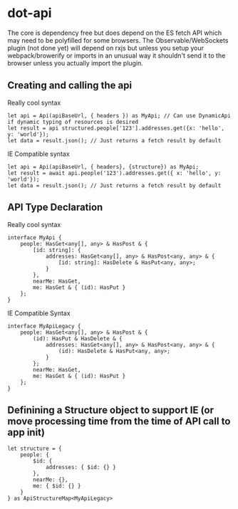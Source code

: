 # dot-api

The core is dependency free but does depend on the ES fetch API which may need to be polyfilled for some browsers.
The Observable/WebSockets plugin (not done yet) will depend on rxjs but unless you setup your webpack/browerify or imports in an unusual way it shouldn't send it to the browser unless you actually import the plugin.

## Creating and calling the api
Really cool syntax
```TS
let api = Api(apiBaseUrl, { headers }) as MyApi; // Can use DynamicApi if dynamic typing of resources is desired
let result = api structured.people['123'].addresses.get({x: 'hello', y: 'world'});
let data = result.json(); // Just returns a fetch result by default
```

IE Compatible syntax
```TS
let api = Api(apiBaseUrl, { headers}, {structure}) as MyApi;
let result = await api.people('123').addresses.get({ x: 'hello', y: 'world'});
let data = result.json(); // Just returns a fetch result by default
```

## API Type Declaration
Really cool syntax
```TS
interface MyApi {
    people: HasGet<any[], any> & HasPost & {
        [id: string]: {
            addresses: HasGet<any[], any> & HasPost<any, any> & {
                [id: string]: HasDelete & HasPut<any, any>;
            }
        },
        nearMe: HasGet,
        me: HasGet & { (id): HasPut }
    };
}
```

IE Compatible Syntax
```TS
interface MyApiLegacy {
    people: HasGet<any[], any> & HasPost & {
        (id): HasPut & HasDelete & {
            addresses: HasGet<any[], any> & HasPost<any, any> & {
                (id): HasDelete & HasPut<any, any>;
            }
        };
        nearMe: HasGet,
        me: HasGet & { (id): HasPut }
    };
}
```

## Definining a Structure object to support IE (or move processing time from the time of API call to app init)
```TS 
let structure = {
    people: {
        $id: {
            addresses: { $id: {} }
        },
        nearMe: {},
        me: { $id: {} }
    }
} as ApiStructureMap<MyApiLegacy>
```
